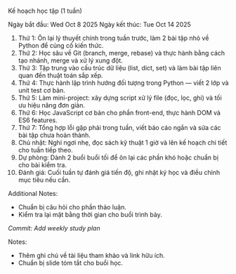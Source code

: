 Kế hoạch học tập (1 tuần)

Ngày bắt đầu: Wed Oct 8 2025
Ngày kết thúc: Tue Oct 14 2025

1. Thứ 1: Ôn lại lý thuyết chính trong tuần trước, làm 2 bài tập nhỏ về Python để củng cố kiến thức.
2. Thứ 2: Học sâu về Git (branch, merge, rebase) và thực hành bằng cách tạo nhánh, merge và xử lý xung đột.
3. Thứ 3: Tập trung vào cấu trúc dữ liệu (list, dict, set) và làm bài tập liên quan đến thuật toán sắp xếp.
4. Thứ 4: Thực hành lập trình hướng đối tượng trong Python — viết 2 lớp và unit test cơ bản.
5. Thứ 5: Làm mini-project: xây dựng script xử lý file (đọc, lọc, ghi) và tối ưu hiệu năng đơn giản.
6. Thứ 6: Học JavaScript cơ bản cho phần front-end, thực hành DOM và ES6 features.
7. Thứ 7: Tổng hợp lỗi gặp phải trong tuần, viết báo cáo ngắn và sửa các bài tập chưa hoàn thành.
8. Chủ nhật: Nghỉ ngơi nhẹ, đọc sách kỹ thuật 1 giờ và lên kế hoạch chi tiết cho tuần tiếp theo.
9. Dự phòng: Dành 2 buổi buổi tối để ôn lại các phần khó hoặc chuẩn bị cho bài kiểm tra.
10. Đánh giá: Cuối tuần tự đánh giá tiến độ, ghi nhật ký học và điều chỉnh mục tiêu nếu cần.

Additional Notes:
- Chuẩn bị câu hỏi cho phần thảo luận.
- Kiểm tra lại mặt bằng thời gian cho buổi trình bày.

_Commit: Add weekly study plan_

Notes:
- Thêm ghi chú về tài liệu tham khảo và link hữu ích.
- Chuẩn bị slide tóm tắt cho buổi học.
